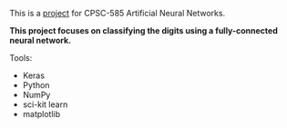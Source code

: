 This is a [project](https://docs.google.com/document/d/1_eBdCrt2yCrBhWrr10c8rT4n96QN0LafCM0CuGNw7no/edit#heading=h.6mua4eq86gdg) for CPSC-585 Artificial Neural Networks.

<b>This project focuses on classifying the digits using a fully-connected neural network. </b>

Tools:
* Keras
* Python
* NumPy
* sci-kit learn
* matplotlib
